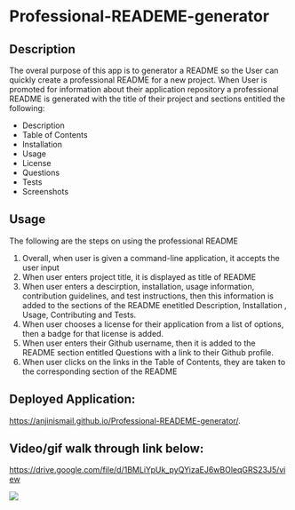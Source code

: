 # Professional-READEME-generator

## Description

The overal purpose of this app is to generator a README so the User can quickly create a professional README for a new project.
When User is promoted for information about their application repository a professional README is generated with the title of their project and sections entitled the following:

- Description
- Table of Contents
- Installation
- Usage
- License
- Questions
- Tests
- Screenshots

## Usage

The following are the steps on using the professional README

1.  Overall, when user is given a command-line application, it accepts the user input
2.  When user enters project title, it is displayed as title of README
3.  When user enters a descirption, installation, usage information, contribution guidelines, and test instructions, then this information is added to the sections of the README enetitled Description, Installation , Usage, Contributing and Tests.
4.  When user chooses a license for their application from a list of options, then a badge for that license is added.
5.  When user enters their Github username, then it is added to the README section entitled Questions with a link to their Github profile.
6.  When user clicks on the links in the Table of Contents, they are taken to the corresponding section of the README

## Deployed Application:

https://anjinismail.github.io/Professional-READEME-generator/.

## Video/gif walk through link below:

https://drive.google.com/file/d/1BMLiYpUk_pyQYizaEJ6wBOleqGRS23J5/view

<img src="./img/Professional-README-generator.gif">
